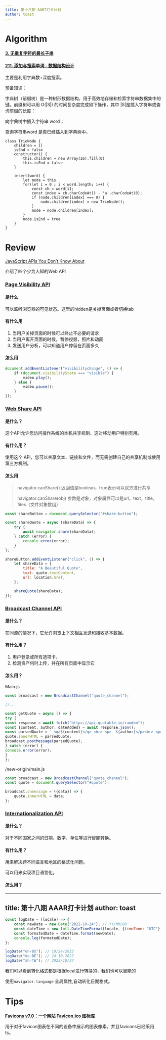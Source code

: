 ```yaml
---
title: 第十八期 AART打卡计划
author: toast
---
```


# Algorithm

#### [3. 无重复字符的最长子串](https://leetcode.cn/problems/longest-substring-without-repeating-characters/)

#### [211. 添加与搜索单词 - 数据结构设计](https://leetcode.cn/problems/design-add-and-search-words-data-structure/)

主要是利用字典数+深度搜索。

预备知识：

字典树（前缀树）是一种树形数据结构，用于高效地存储和检索字符串数据集中的键。前缀树可以用 O(|S|) 的时间复杂度完成如下操作，其中 |S|是插入字符串或查询前缀的长度：

向字典树中插入字符串 word；

查询字符串word 是否已经插入到字典树中。

```tsx
class TrieNode {
    children = []
    isEnd = false
    constructor() {
        this.children = new Array(26).fill(0)
        this.isEnd = false
    }

    insert(word) {
        let node = this
        for(let i = 0 ; i < word.length; i++) {
            const ch = word[i];
            const index = ch.charCodeAt() - 'a'.charCodeAt(0);
            if (node.children[index] === 0) {
                node.children[index] = new TrieNode();
            }
            node = node.children[index];
        }
        node.isEnd = true
    }
}
```

# Review

[JavaScript APIs You Don’t Know About](https://www.smashingmagazine.com/2022/09/javascript-api-guide/)

介绍了四个少为人知的Web API

### [Page Visibility API](https://www.smashingmagazine.com/2022/09/javascript-api-guide/#page-visibility-api)

#### 是什么

可以监听浏览器的可见状态。这里的hidden是关掉页面或者切换tab

#### 有什么用

1. 当用户关掉页面的时候可以终止不必要的请求
2. 当用户离开页面的时候，暂停视频，照片和动画
3. 发送用户分析，可以知道用户停留在页面多久

#### 怎么用

```javascript
document.addEventListener("visibilitychange", () => {
    if (document.visibilityState === "visible") {
        video.play();
    } else {
        video.pause();
    }
});
```

### [Web Share API](https://www.smashingmagazine.com/2022/09/javascript-api-guide/#web-share-api)

#### 是什么？

这个API允许您访问操作系统的本机共享机制，这对移动用户特别有用。

#### 有什么用？

使用这个 API，您可以共享文本、链接和文件，而无需创建自己的共享机制或使用第三方机制。

#### 怎么用

>navigator.canShare() 返回值是boolean，true表示可以双方进行共享
>
>navigator.canShare(obj) 参数是对象，对象属性可以是url，text，title， files（文件对象数组）

```javascript
const shareButton = document.querySelector("#share-button");

const shareQuote = async (shareData) => {
    try {
        await navigator.share(shareData);
    } catch (error) {
        console.error(error);
    }
};

shareButton.addEventListener("click", () => {
    let shareData = {
        title: "A Beautiful Quote",
        text: quote.textContent,
        url: location.href,
    };

    shareQuote(shareData);
});
```

### [Broadcast Channel API](https://www.smashingmagazine.com/2022/09/javascript-api-guide/#broadcast-channel-api)

#### 是什么？

在同源的情况下，它允许浏览上下文相互发送和接收基本数据。

#### 有什么用？

1. 用户登录或所有选项卡。
2. 检测资产何时上传，并在所有页面中显示它

#### 怎么用？

Main.js

```javascript
const broadcast = new BroadcastChannel("quote_channel");

//...

const getQuote = async () => {
try {
const response = await fetch("https://api.quotable.io/random");
const {content, author, dateAdded} = await response.json();
const parsedQuote = ` <q>${content}</q> <br> <p>- ${author}</p><br> <p>Added on ${dateAdded}</p>`;
quote.innerHTML = parsedQuote;
broadcast.postMessage(parsedQuote);
} catch (error) {
console.error(error);
}
};
```

/new-origin/main.js

```javascript
const broadcast = new BroadcastChannel("quote_channel");
const quote = document.querySelector("#quote");

broadcast.onmessage = ({data}) => {
    quote.innerHTML = data;
};
```

### [Internationalization API](https://www.smashingmagazine.com/2022/09/javascript-api-guide/#internationalization-api)

#### 是什么？

对于不同国家之间的日期，数字，单位等进行智能转换。

#### 有什么用？

用来解决跨不同语言和地区的格式化问题。

可以用来实现项目语言化。

#### 怎么用？

---

title: 第十八期 AAAR打卡计划
author: toast
---

```javascript
const logDate = (locale) => {
    const newDate = new Date("2022-10-24"); // YY/MM/DD
    const dateTime = new Intl.DateTimeFormat(locale, {timeZone: "UTC"});
    const formatedDate = dateTime.format(newDate);
    console.log(formatedDate);
};

logDate("en-US"); // 10/24/2022
logDate("de-DE"); // 24.10.2022
logDate("zh-TW"); // 2022/10/24
```

我们可以看到转化格式都是根据local进行转换的，我们也可以智能的

使用`navigator.language` 全局属性,自动转化日期格式。

# Tips

[**Favicons v7.0：一个网站 Favicon.ico 图标库**](https://github.com/itgalaxy/favicons)

 用于对于favicon图表在不同的设备中展示的图表像素。并且favicons已经采用ts。

